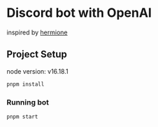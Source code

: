 # Discord bot with OpenAI 

inspired by [hermione](https://github.com/hsiangfeng/hermione)

## Project Setup

node version: v16.18.1

```sh
pnpm install
```

### Running bot

```sh
pnpm start
```
